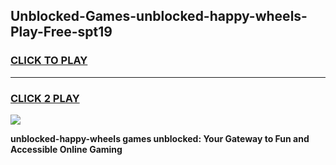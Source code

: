 
## Unblocked-Games-unblocked-happy-wheels-Play-Free-spt19
<h3>
<a href="https://premium76.site?title=unblocked-happy-wheels&ref=12A">CLICK TO PLAY</a></h3>
<hr>

<h3>
<a href="https://premium76.site?title=unblocked-happy-wheels&ref=12A">CLICK 2 PLAY</a>
  
</h3>

<a href="https://premium76.site?title=unblocked-happy-wheels&ref=12A"><img src="https://clearcache.store/games.png"></a>


**unblocked-happy-wheels games unblocked: Your Gateway to Fun and Accessible Online Gaming**
